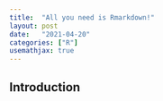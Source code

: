 ```yaml
---
title:  "All you need is Rmarkdown!"
layout: post
date:   "2021-04-20"
categories: ["R"]
usemathjax: true
---
```


## Introduction
<script src="https://gist.github.com/ignacioriveros1/797bc12b7eb161caba88c43cd7e6fe78.js"></script>

##